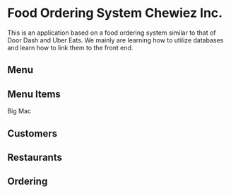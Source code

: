 # Food Ordering System Chewiez Inc.

This is an application based on a food ordering system 
similar to that of Door Dash and Uber Eats.  We mainly are
learning how to utilize databases and learn how to link them 
to the front end.

## Menu



## Menu Items
Big Mac


## Customers



## Restaurants



## Ordering

